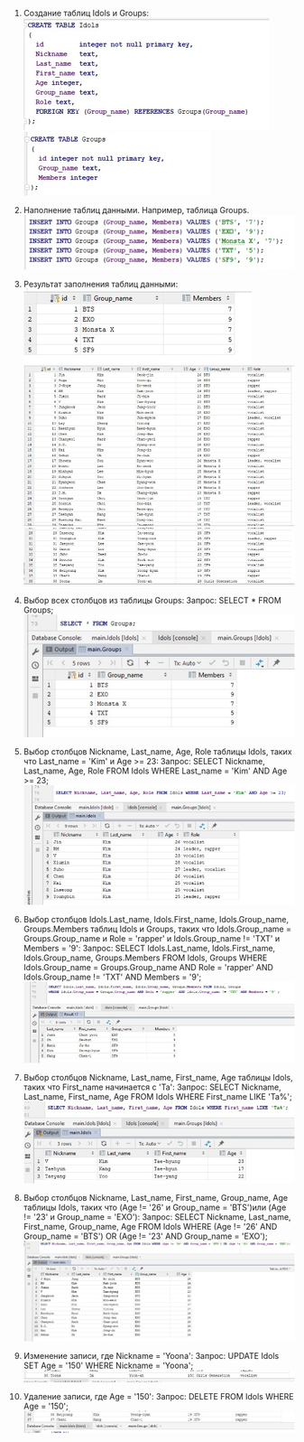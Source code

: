 1. Создание таблиц Idols и Groups:
![alt text](https://github.com/MarinaSvistunova/dataBase/blob/master/src/1.jpg)
![alt text](https://github.com/MarinaSvistunova/dataBase/blob/master/src/3.jpg)

2. Наполнение таблиц данными.
   Например, таблица Groups.
   ![alt text](https://github.com/MarinaSvistunova/dataBase/blob/master/src/5.jpg)

3. Результат заполнения таблиц данными:
   ![alt text](https://github.com/MarinaSvistunova/dataBase/blob/master/src/6.jpg)
   ![alt text](https://github.com/MarinaSvistunova/dataBase/blob/master/src/tabIdl.jpg)
   ![alt text](https://github.com/MarinaSvistunova/dataBase/blob/master/src/tabIdl2.jpg)
   
4. Выбор всех столбцов из таблицы Groups:
   Запрос: SELECT * FROM Groups;
   ![alt text](https://github.com/MarinaSvistunova/dataBase/blob/master/src/7.jpg)
   
5. Выбор столбцов Nickname, Last_name, Age, Role таблицы Idols, таких что Last_name = 'Kim' и Age >= 23:
   Запрос: SELECT Nickname, Last_name, Age, Role FROM Idols WHERE Last_name = 'Kim' AND Age >= 23;
   ![alt text](https://github.com/MarinaSvistunova/dataBase/blob/master/src/8.jpg)
   
6. Выбор столбцов Idols.Last_name, Idols.First_name, Idols.Group_name, Groups.Members таблиц Idols и Groups, 
   таких что Idols.Group_name = Groups.Group_name и Role = 'rapper' и Idols.Group_name != 'TXT' и Members = '9':
   Запрос: SELECT Idols.Last_name, Idols.First_name, Idols.Group_name, Groups.Members FROM Idols, Groups
           WHERE Idols.Group_name = Groups.Group_name AND Role = 'rapper' AND Idols.Group_name != 'TXT' AND Members = '9';
   ![alt text](https://github.com/MarinaSvistunova/dataBase/blob/master/src/9.jpg)

7. Выбор столбцов Nickname, Last_name, First_name, Age таблицы Idols, таких что First_name начинается с 'Ta':
   Запрос: SELECT Nickname, Last_name, First_name, Age FROM Idols WHERE First_name LIKE 'Ta%';
   ![alt text](https://github.com/MarinaSvistunova/dataBase/blob/master/src/10.jpg)
   
8. Выбор столбцов Nickname, Last_name, First_name, Group_name, Age таблицы Idols, 
   таких что (Age != '26' и Group_name = 'BTS')или (Age != '23' и Group_name = 'EXO'):
   Запрос: SELECT Nickname, Last_name, First_name, Group_name, Age FROM Idols 
           WHERE (Age != '26' AND Group_name = 'BTS') OR (Age != '23' AND Group_name = 'EXO');
   ![alt text](https://github.com/MarinaSvistunova/dataBase/blob/master/src/11.jpg)
   
9. Изменение записи, где Nickname = 'Yoona':
   Запрос: UPDATE Idols SET Age = '150' WHERE Nickname = 'Yoona';
   ![alt text](https://github.com/MarinaSvistunova/dataBase/blob/master/src/12.jpg)

9. Удаление записи, где Age = '150':
   Запрос: DELETE FROM Idols WHERE Age = '150';
   ![alt text](https://github.com/MarinaSvistunova/dataBase/blob/master/src/13.jpg)
   
   
